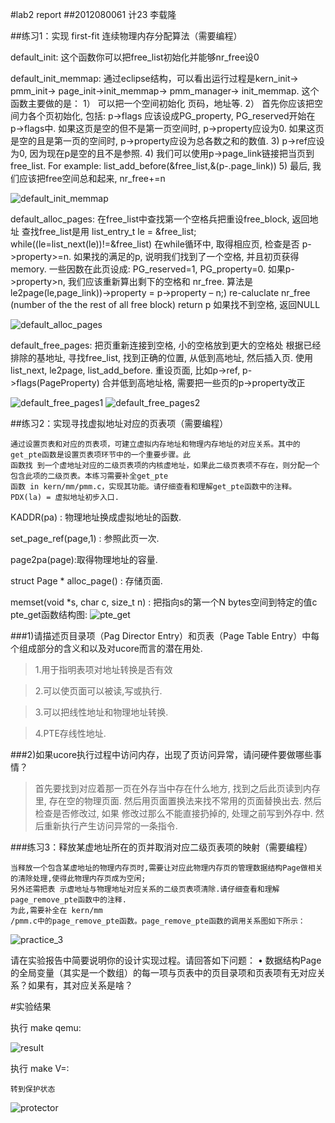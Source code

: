#lab2 report
##2012080061 计23 李载隆

##练习1：实现 first-fit 连续物理内存分配算法（需要编程）

default_init: 这个函数你可以把free_list初始化并能够nr_free设0

default_init_memmap: 通过eclipse结构，可以看出运行过程是kern_init-> pmm_init-> page_init->init_memmap-> pmm_manager-> init_memmap. 这个函数主要做的是：
1） 可以把一个空间初始化 页码，地址等.
2） 首先你应该把空间力各个页初始化, 包括: p->flags 应该设成PG_property, PG_reserved开始在                                           	p->flags中.
	如果这页是空的但不是第一页空间时, p->property应设为0.
	如果这页是空的且是第一页的空间时, p->property应设为总各数之和的数值.
3)  p->ref应设为0, 因为现在p是空的且不是参照.
4) 我们可以使用p->page_link链接把当页到free_list. For example: list_add_before(&free_list,&(p-.page_link))
5) 最后, 我们应该把free空间总和起来, nr_free+=n
 
![default_init_memmap](http://postfiles5.naver.net/20150329_212/jaeyung1001_1427624109150WAXG0_PNG/default_init_memmap.png?type=w2)
 
default_alloc_pages: 在free_list中查找第一个空格兵把重设free_block, 返回地址
	查找free_list是用 list_entry_t le = &free_list;
					 while((le=list_next(le))!=&free_list)
	在while循环中, 取得相应页, 检查是否 p->property>=n.
	如果找的满足的p, 说明我们找到了一个空格, 并且初页获得memory.
	一些因数在此页设成: PG_reserved=1, PG_property=0.
	如果p->property>n, 我们应该重新算出剩下的空格和 nr_free. 算法是 le2page(le,page_link))->property = p->property – n;) re-caluclate nr_free (number of the the rest of all free block) return p
 	如果找不到空格, 返回NULL

![default_alloc_pages](http://postfiles8.naver.net/20150329_167/jaeyung1001_1427624108286cRgoO_PNG/default_alloc_pages.png?type=w2)

default_free_pages: 把页重新连接到空格, 小的空格放到更大的空格处
	根据已经排除的基地址, 寻找free_list, 找到正确的位置, 从低到高地址, 然后插入页. 使用list_next, le2page, list_add_before.
	重设页面, 比如p->ref, p->flags(PageProperty)
	合并低到高地址格, 需要把一些页的p->property改正

![default_free_pages1](http://postfiles14.naver.net/20150329_205/jaeyung1001_1427624108571oMqjj_PNG/default_free_pages1.png?type=w2)
![default_free_pages2](http://postfiles14.naver.net/20150329_237/jaeyung1001_1427624108847FMUl8_PNG/default_free_pages2.png?type=w2)
 
##练习2：实现寻找虚拟地址对应的页表项（需要编程）

```
通过设置页表和对应的页表项，可建立虚拟内存地址和物理内存地址的对应关系。其中的get_pte函数是设置页表项环节中的一个重要步骤。此
函数找 到一个虚地址对应的二级页表项的内核虚地址，如果此二级页表项不存在，则分配一个包含此项的二级页表。本练习需要补全get_pte
函数 in kern/mm/pmm.c，实现其功能。请仔细查看和理解get_pte函数中的注释。PDX(la) = 虚拟地址初步入口.
```

KADDR(pa) : 物理地址换成虚拟地址的函数.

set_page_ref(page,1) : 参照此页一次.

page2pa(page):取得物理地址的容量.

struct Page * alloc_page() : 存储页面.

memset(void *s, char c, size_t n) : 把指向s的第一个N bytes空间到特定的值c
pte_get函数结构图:
![pte_get](https://github.com/jaeyung1001/ucore_docs/blob/master/lab2_figs/image001.png?raw=true)

###1)请描述页目录项（Pag Director Entry）和页表（Page Table Entry）中每个组成部分的含义和以及对ucore而言的潜在用处.
 
> 1.用于指明表项对地址转换是否有效

> 2.可以使页面可以被读,写或执行.

> 3.可以把线性地址和物理地址转换.

> 4.PTE存线性地址.

###2)如果ucore执行过程中访问内存，出现了页访问异常，请问硬件要做哪些事情？

> 首先要找到对应着那一页在外存当中存在什么地方, 找到之后此页读到内存里, 存在空的物理页面. 然后用页面置换法来找不常用的页面替换出去. 然后检查是否修改过, 如果
修改过那么不能直接扔掉的, 处理之前写到外存中. 然后重新执行产生访问异常的一条指令.
 
###练习3：释放某虚地址所在的页并取消对应二级页表项的映射（需要编程）

```
当释放一个包含某虚地址的物理内存页时,需要让对应此物理内存页的管理数据结构Page做相关的清除处理,使得此物理内存页成为空闲;
另外还需把表 示虚地址与物理地址对应关系的二级页表项清除.请仔细查看和理解page_remove_pte函数中的注释.
为此,需要补全在 kern/mm
/pmm.c中的page_remove_pte函数。page_remove_pte函数的调用关系图如下所示：
```

![practice_3](https://github.com/jaeyung1001/ucore_docs/blob/master/lab2_figs/image002.png?raw=true)

请在实验报告中简要说明你的设计实现过程。请回答如下问题：
•	数据结构Page的全局变量（其实是一个数组）的每一项与页表中的页目录项和页表项有无对应关系？如果有，其对应关系是啥？

#实验结果

执行 make qemu:

 ![result](http://postfiles11.naver.net/20150329_170/jaeyung1001_1427628618225jeSBi_PNG/lab2_make_qemu.png?type=w2)
 
执行 make V=:
```
转到保护状态
```
 ![protector](http://postfiles4.naver.net/20150329_275/jaeyung1001_1427629194764isIXv_PNG/protector.png?type=w2)
